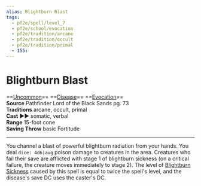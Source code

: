 ```yaml
---
alias: Blightburn Blast
tags:
  - pf2e/spell/level_7
  - pf2e/school/evocation
  - pf2e/tradition/arcane
  - pf2e/tradition/occult
  - pf2e/tradition/primal
  - 155:
---
```


# Blightburn Blast

==[Uncommon](Uncommon.md)== ==[Disease](Disease.md)== ==[Evocation](Evocation.md)==  
__Source__ Pathfinder Lord of the Black Sands pg. 73  
**Traditions** arcane, occult, primal  
**Cast** ►► somatic, verbal  
**Range** 15-foot cone  
**Saving Throw** basic Fortitude

---

You channel a blast of powerful blightburn radiation from your hands. You deal `dice: 4d6|avg` poison damage to creatures in the area. Creatures who fail their save are afflicted with stage 1 of blightburn sickness (on a critical failure, the creature moves immediately to stage 2). The level of [Blightburn Sickness](Blightburn%20Sickness.md) caused by this spell is equal to twice the spell's level, and the disease's save DC uses the caster's DC.
